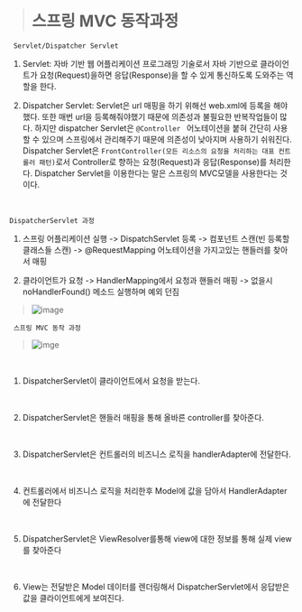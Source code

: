> # 스프링 MVC 동작과정
     Servlet/Dispatcher Servlet 
 1.  Servlet: 자바 기반 웹 어플리케이션 프로그래밍 기술로서 자바 기반으로 클라이언트가 요청(Request)을하면 응답(Response)을 할 수 있게 통신하도록 도와주는 역할을 한다.


 2.  Dispatcher Servlet: Servlet은 url 매핑을 하기 위해선 web.xml에 등록을 해야했다. 또한 매번 url을 등록해줘야했기 때문에 의존성과 불필요한 반복작업들이 많다. 하지만 dispatcher Servlet은 `@Controller ` 어노테이션을 붙혀 간단히 사용할 수 있으며 스프링에서 관리해주기 때문에 의존성이 낮아지며 사용하기 쉬워진다. Dispatcher Servlet은 `FrontController(모든 리소스의 요청을 처리하는 대표 컨트롤러 패턴)`로서 Controller로 향하는 요청(Request)과 응답(Response)를 처리한다. Dispatcher Servlet을 이용한다는 말은 스프링의 MVC모델을 사용한다는 것이다. 
<br>


    DispatcherServlet 과정
   1. 스프링 어플리케이션 실행 -> DispatchServlet 등록 -> 컴포넌트 스캔(빈 등록할 클래스들 스캔) -> @RequestMapping 어노테이션을 가지고있는 핸들러를 찾아서 매핑
  
   2. 클라이언트가 요청 -> HandlerMapping에서 요청과 핸들러 매핑 -> 없을시 noHandlerFound() 메소드 실행하며 예외 던짐

   
   > ![image](https://i.stack.imgur.com/nRDbB.png)
   
     스프링 MVC 동작 과정


   > ![imge](https://terasolunaorg.github.io/guideline/5.3.0.RELEASE/en/_images/RequestLifecycle.png)
<br>

   1.  DispatcherServlet이 클라이언트에서 요청을 받는다.
 <br>  
 
   2.  DispatcherServlet은 핸들러 매핑을 통해 올바른 controller를 찾아준다.
 <br>  
 
   3.  DispatcherServlet은 컨트롤러의 비즈니스 로직을 handlerAdapter에 전달한다.
 <br> 
 
   4.  컨트롤러에서 비즈니스 로직을 처리한후 Model에 값을 담아서 HandlerAdapter에 전달한다
 <br>  
 
   5.  DispatcherServlet은 ViewResolver를통해 view에 대한 정보를 통해 실제 view를 찾아준다
 <br>  
 
   6.  View는 전달받은 Model 데이터를 렌더링해서 DispatcherServlet에서 응답받은 값을 클라이언트에게 보여진다.  

